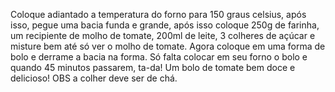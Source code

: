 Coloque adiantado a temperatura do forno para 150 graus celsius,
após isso, pegue uma bacia funda e grande, após isso coloque 250g de farinha, um recipiente de molho de tomate, 200ml de leite, 3 colheres de açúcar e misture bem até só ver o molho de tomate. Agora coloque em uma forma de bolo e derrame a bacia na forma. Só falta colocar em seu forno o bolo e quando 45 minutos passarem, ta-da! Um bolo de tomate bem doce e delicioso!
OBS a colher deve ser de chá.
